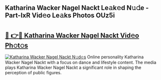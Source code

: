 ## Katharina Wacker Nagel Nackt Le𝚊k𝚎d N𝚞𝚍e - Part-IxR Vid𝚎o Le𝚊ks Photos OUz5i

# <h2><a href="http://fb5xkyw.evod.top/?m=Katharina+Wacker+Nagel+Nackt">🔗 👉🔴 Katharina Wacker Nagel Nackt Vid𝚎o Ph𝚘t𝚘s</a></h2>

[![Katharina Wacker Nagel Nackt N𝚞d𝚎s](https://i.imgur.com/8V9OHl7.gif)](http://fb5xkyw.evod.top/?m=Katharina+Wacker+Nagel+Nackt)
Online personality Katharina Wacker Nagel Nackt with a focus on dance and lifestyle content. The media plays Katharina Wacker Nagel Nackt a significant role in shaping the perception of public figures. 
